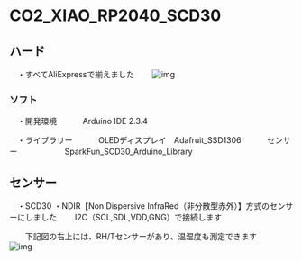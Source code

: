 # CO2_XIAO_RP2040_SCD30
## ハード
　・すべてAliExpressで揃えました
　　![img](https://cdn-ak.f.st-hatena.com/images/fotolife/y/yshigu/20250329/20250329203458.png)

### ソフト
　・開発環境
　　　Arduino IDE 2.3.4

　・ライブラリー
　　　OLEDディスプレイ　Adafruit_SSD1306
　　　センサー　　　　　　SparkFun_SCD30_Arduino_Library

## センサー
　・SCD30
 ・NDIR【Non Dispersive InfraRed（非分散型赤外）】方式のセンサーにしました
　　I2C（SCL,SDL,VDD,GNG）で接続します

　　下記図の右上には、RH/Tセンサーがあり、温湿度も測定できます
　　　![img](https://cdn-ak.f.st-hatena.com/images/fotolife/y/yshigu/20250329/20250329192136.png)

